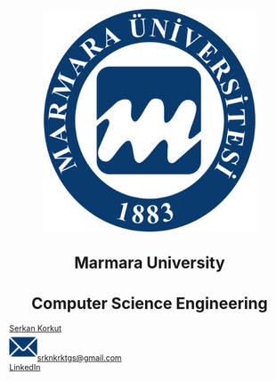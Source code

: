 <div align="center" >
    <a href="https://www.marmara.edu.tr" target="blank"><img align="center" alt="Discord" src="/icons/Marun_logo1.png" height="400"/></a>
    
  <br>
    
# **Marmara University**
# **Computer Science Engineering**   
</div>


<div style= "color:red">
        <div<img src="/icons/user.png" width="50"><a href="https://github.com/serkankorkut17/">Serkan Korkut</a></div>
        <div><img src="/icons/email.png" width="50"><a href="srknkrktgs@gmail.com">srknkrktgs@gmail.com</a></div>
        <div<img src="/icons/linkedin.png" width="50"><a href="https://www.linkedin.com/in/serkankorkut17/">LinkedIn</a></div>
</div>
